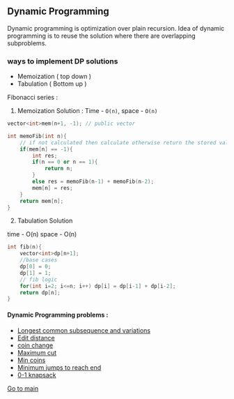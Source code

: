 ## Dynamic Programming
Dynamic programming is optimization over plain recursion. Idea of dynamic programming is to reuse the solution where there are overlapping subproblems.

### ways to implement DP solutions
- Memoization ( top down )
- Tabulation ( Bottom up )

Fibonacci series :

1. Memoization Solution :
Time - `O(n)`,  space - `O(n)`

```cpp
vector<int>mem(n+1, -1); // public vector

int memoFib(int n){
    // if not calculated then calculate otherwise return the stored value
    if(mem[n] == -1){
        int res;
        if(n == 0 or n == 1){
            return n;
        }
        else res = memoFib(n-1) + memoFib(n-2);
        mem[n] = res;
    }
    return mem[n];
}
```

2. Tabulation Solution

time - O(n)
space - O(n)

```cpp
int fib(n){
    vector<int>dp[n+1];
    //base cases
    dp[0] = 0;
    dp[1] = 1;
    // fib logic
    for(int i=2; i<=n; i++) dp[i] = dp[i-1] + dp[i-2];
    return dp[n];
}
```

#### Dynamic Programming problems :
- [Longest common subsequence and variations](./longest_common_subsequence.cpp)
- [Edit distance](./edit_distance.cpp)
- [coin change](./coin_change.cpp)
- [Maximum cut](./maximum_cuts.cpp)
- [Min coins](./min_coins.cpp)
- [Minimum jumps to reach end](./minimum_jumps_to_reach_at_end.cpp)
- [0-1 knapsack](./0-1_knapsack_problem.cpp)


[Go to main](./../../README.md)
